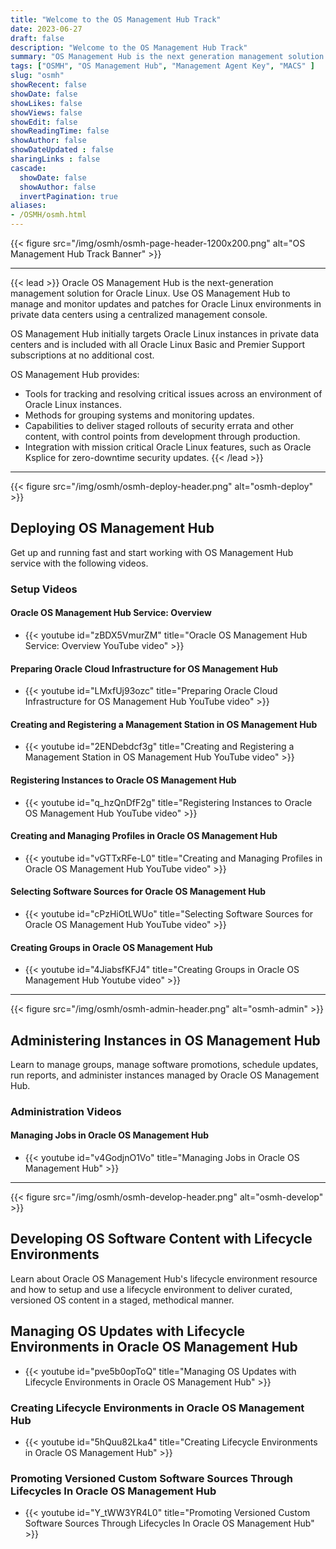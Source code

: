 ```yaml
---
title: "Welcome to the OS Management Hub Track"
date: 2023-06-27
draft: false
description: "Welcome to the OS Management Hub Track"
summary: "OS Management Hub is the next generation management solution for Oracle Linux. This track provides a learning path with step-by-step instructions and guidance for using the service.  Oracle OS Management Hub is used to manage and monitor updates and patches for the operating system environments in private data centers through a single management console. It simplifies the provisioning and maintaining of large deployments of physical servers and virtual machines that span public cloud and private data centers."
tags: ["OSMH", "OS Management Hub", "Management Agent Key", "MACS" ]
slug: "osmh"
showRecent: false
showDate: false
showLikes: false
showViews: false
showEdit: false
showReadingTime: false
showAuthor: false
showDateUpdated : false
sharingLinks : false
cascade:
  showDate: false
  showAuthor: false
  invertPagination: true
aliases:
- /OSMH/osmh.html
---
```


{{< figure src="/img/osmh/osmh-page-header-1200x200.png" alt="OS Management Hub Track Banner" >}}

---

{{< lead >}} Oracle OS Management Hub is the next-generation management solution for Oracle Linux. Use OS Management Hub to manage and monitor updates and patches for Oracle Linux environments in private data centers using a centralized management console.

OS Management Hub initially targets Oracle Linux instances in private data centers and is included with all Oracle Linux Basic and Premier Support subscriptions at no additional cost.

OS Management Hub provides:

- Tools for tracking and resolving critical issues across an environment of Oracle Linux instances.
- Methods for grouping systems and monitoring updates.
- Capabilities to deliver staged rollouts of security errata and other content, with control points from development through production.
- Integration with mission critical Oracle Linux features, such as Oracle Ksplice for zero-downtime security updates. {{< /lead >}}

---

{{< figure src="/img/osmh/osmh-deploy-header.png" alt="osmh-deploy" >}}

## Deploying OS Management Hub

Get up and running fast and start working with OS Management Hub service with the following videos.

### Setup Videos

#### Oracle OS Management Hub Service: Overview

- {{< youtube id="zBDX5VmurZM" title="Oracle OS Management Hub Service: Overview YouTube video" >}}

#### Preparing Oracle Cloud Infrastructure for OS Management Hub

- {{< youtube id="LMxfUj93ozc" title="Preparing Oracle Cloud Infrastructure for OS Management Hub YouTube video" >}}

#### Creating and Registering a Management Station in OS Management Hub

- {{< youtube id="2ENDebdcf3g" title="Creating and Registering a Management Station in OS Management Hub YouTube video" >}}

#### Registering Instances to Oracle OS Management Hub

- {{< youtube id="q_hzQnDfF2g" title="Registering Instances to Oracle OS Management Hub YouTube video" >}}

#### Creating and Managing Profiles in Oracle OS Management Hub

- {{< youtube id="vGTTxRFe-L0" title="Creating and Managing Profiles in Oracle OS Management Hub YouTube video" >}}

#### Selecting Software Sources for Oracle OS Management Hub

- {{< youtube id="cPzHiOtLWUo" title="Selecting Software Sources for Oracle OS Management Hub YouTube video" >}}

#### Creating Groups in Oracle OS Management Hub

- {{< youtube id="4JiabsfKFJ4" title="Creating Groups in Oracle OS Management Hub Youtube video" >}}

---

{{< figure src="/img/osmh/osmh-admin-header.png" alt="osmh-admin" >}}

## Administering Instances in OS Management Hub

Learn to manage groups, manage software promotions, schedule updates, run reports, and administer instances managed by Oracle OS Management Hub.

### Administration Videos

#### Managing Jobs in Oracle OS Management Hub

- {{< youtube id="v4GodjnO1Vo" title="Managing Jobs in Oracle OS Management Hub" >}}

---

{{< figure src="/img/osmh/osmh-develop-header.png" alt="osmh-develop" >}}

## Developing OS Software Content with Lifecycle Environments

Learn about Oracle OS Management Hub's lifecycle environment resource and how to setup and use a lifecycle environment to deliver curated, versioned OS content in a staged, methodical manner.

## Managing OS Updates with Lifecycle Environments in Oracle OS Management Hub

- {{< youtube id="pve5b0opToQ" title="Managing OS Updates with Lifecycle Environments in Oracle OS Management Hub" >}}

### Creating Lifecycle Environments in Oracle OS Management Hub

- {{< youtube id="5hQuu82Lka4" title="Creating Lifecycle Environments in Oracle OS Management Hub" >}}

### Promoting Versioned Custom Software Sources Through Lifecycles In Oracle OS Management Hub

- {{< youtube id="Y_tWW3YR4L0" title="Promoting Versioned Custom Software Sources Through Lifecycles In Oracle OS Management Hub" >}}